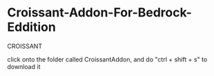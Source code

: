 # Croissant-Addon-For-Bedrock-Eddition
CROISSANT

click onto the folder called CroissantAddon, and do "ctrl + shift + s" to download it
